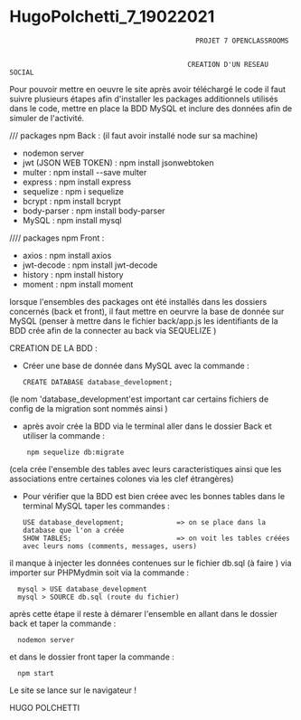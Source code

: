 # HugoPolchetti_7_19022021

                                                  PROJET 7 OPENCLASSROOMS 


                                                CREATION D'UN RESEAU SOCIAL



Pour pouvoir mettre en oeuvre le site après avoir téléchargé le code il faut suivre plusieurs étapes afin d'installer les packages additionnels utilisés dans le code, mettre en place la BDD MySQL et inclure des données afin de simuler de l'activité.


 ///  packages npm Back  : 
(il faut avoir installé node sur sa machine)

- nodemon server
- jwt (JSON WEB TOKEN) : npm install jsonwebtoken
- multer : npm install --save multer
- express : npm install express
- sequelize : npm i sequelize
- bcrypt : npm install bcrypt
- body-parser : npm install body-parser
- MySQL : npm install mysql



//// packages npm Front :

- axios : npm install axios
- jwt-decode : npm install jwt-decode
- history : npm install history
- moment : npm install moment


lorsque l'ensembles des packages ont été installés dans les dossiers concernés (back et front), il faut mettre en oeurvre la base de donnée sur MySQL (penser à mettre dans le fichier back/app.js les identifiants de la BDD crée afin de la connecter au back via SEQUELIZE )

CREATION DE LA BDD : 

- Créer une base de donnée dans MySQL avec la commande :

      CREATE DATABASE database_development;
 
 (le nom 'database_development'est important car certains fichiers de config de la migration sont nommés ainsi  )

- après avoir crée la BDD via le terminal aller dans le dossier Back et utiliser la commande :   

       npm sequelize db:migrate
                      
(cela crée l'ensemble des tables avec leurs caracteristiques ainsi que les associations entre certaines colones via les clef étrangères)

- Pour vérifier que la BDD est bien créee avec les bonnes tables dans le terminal MySQL taper les commandes : 

      USE database_development;             => on se place dans la database que l'on a créée 
      SHOW TABLES;                          => on voit les tables créées avec leurs noms (comments, messages, users)


il manque à injecter les données contenues sur le fichier db.sql (à faire ) via importer sur PHPMydmin soit via la commande :

      mysql > USE database_development
      mysql > SOURCE db.sql (route du fichier)

après cette étape il reste à démarer l'ensemble en allant dans le dossier back et taper la commande :

      nodemon server 

et dans le dossier front taper la commande :

      npm start 


Le site se lance sur le navigateur ! 


HUGO POLCHETTI
